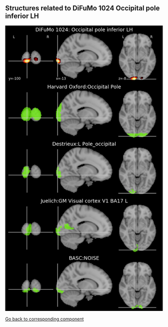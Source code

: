 


## Structures related to DiFuMo 1024 Occipital pole inferior LH

![330](330.jpg "Structures related to DiFuMo 1024 Occipital pole inferior LH")

[Go back to corresponding component](https://parietal-inria.github.io/DiFuMo/1024/html/330.html)